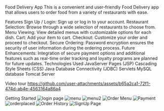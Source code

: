 Food Delivery App
This is a convenient and user-friendly Food Delivery app that allows users to order food from a variety of restaurants with ease.

Features
Sign Up / Login: Sign up or log in to your account.
Restaurant Selection: Browse through a wide selection of restaurants to choose from.
Menu Viewing: View detailed menus with customizable options for each dish.
Cart: Add your item to cart.
Checkout: Customize your order and proceed to checkout.
Secure Ordering: Password encryption ensures the security of user information during the ordering process.
Future Enhancements: Integration of secure payment options and additional features such as real-time order tracking and loyalty programs are planned for future updates.
Technologies Used
JavaServer Pages (JSP)
Cascading Style Sheets (CSS)
Java Database Connectivity (JDBC)
Servlets
MySQL database
Tomcat Server

Video tour
https://github.com/user-attachments/assets/b65a2ca1-72f1-474d-ab4e-4563164a86a4

Getting Started
![login page](https://github.com/user-attachments/assets/e9713afc-a20a-4aef-a67c-21a2315c57b0)
![menu](https://github.com/user-attachments/assets/15458c69-76a3-445d-a9a7-dd61a394d921)
![menu2](https://github.com/user-attachments/assets/ad1c89da-1036-44a0-941e-a922e00bda28)
![Order Menu](https://github.com/user-attachments/assets/7dc70ce5-06b1-4cfe-9879-99428a286ca4)
![Payment](https://github.com/user-attachments/assets/d6b86fc8-cc25-4d6b-849e-c03c9e06e9cb)
![orderplaced](https://github.com/user-attachments/assets/64edf818-c1b5-4e97-9276-836ee37f7d24)
![Order History](https://github.com/user-attachments/assets/b2e8771a-bdb4-4ea0-9bb7-687bd23eb427)
![SignUp Page](https://github.com/user-attachments/assets/5ffe47d8-00e1-4818-bb38-c9fe7b2d4a6b)







